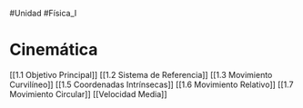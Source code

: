 #Unidad
#Física_I
# Cinemática
[[1.1 Objetivo Principal]]
[[1.2 Sistema de Referencia]]
[[1.3 Movimiento Curvilíneo]]
[[1.5 Coordenadas Intrínsecas]]
[[1.6 Movimiento Relativo]]
[[1.7 Movimiento Circular]]
[[Velocidad Media]]